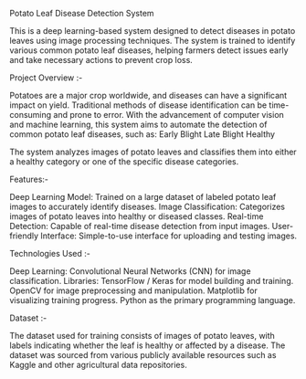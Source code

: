 Potato Leaf Disease Detection System

This is a deep learning-based system designed to detect diseases in potato leaves using image processing techniques. The system is trained to identify various common potato leaf diseases, helping farmers detect issues early and take necessary actions to prevent crop loss.

Project Overview :-

Potatoes are a major crop worldwide, and diseases can have a significant impact on yield. Traditional methods of disease identification can be time-consuming and prone to error. With the advancement of computer vision and machine learning, this system aims to automate the detection of common potato leaf diseases, such as:
Early Blight
Late Blight
Healthy

The system analyzes images of potato leaves and classifies them into either a healthy category or one of the specific disease categories.

Features:-

Deep Learning Model: Trained on a large dataset of labeled potato leaf images to accurately identify diseases.
Image Classification: Categorizes images of potato leaves into healthy or diseased classes.
Real-time Detection: Capable of real-time disease detection from input images.
User-friendly Interface: Simple-to-use interface for uploading and testing images.

Technologies Used :-

Deep Learning: Convolutional Neural Networks (CNN) for image classification.
Libraries:
	TensorFlow / Keras for model building and training.
	OpenCV for image preprocessing and manipulation.
	Matplotlib for visualizing training progress.
	Python as the primary programming language.
 
Dataset :-

The dataset used for training consists of images of potato leaves, with labels indicating whether the leaf is healthy or affected by a disease. The dataset was sourced from various publicly available resources such as Kaggle and other agricultural data repositories.
